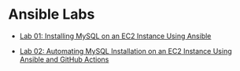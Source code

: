 # Ansible Labs

- [Lab 01: Installing MySQL on an EC2 Instance Using Ansible](https://github.com/AhnafNabil/Ansible-Labs/tree/main/Ansible-Mysql)

- [Lab 02: Automating MySQL Installation on an EC2 Instance Using Ansible and GitHub Actions](https://github.com/AhnafNabil/Ansible-Labs/tree/main/Ansible-Mysql-Github-Actions)